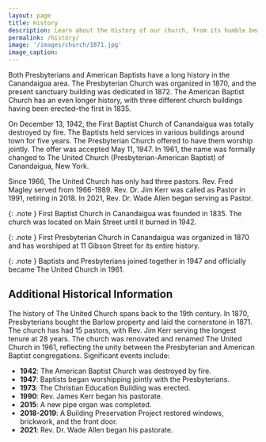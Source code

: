 ```yaml
---
layout: page
title: History
description: Learn about the history of our church, from its humble beginnings to its growth as a vibrant community. Through faith, dedication, and service, we’ve faithfully served God and our community. Explore the key moments and milestones that continue to shape our mission today.
permalink: /history/
image: '/images/church/1871.jpg'
image_caption:
---
```


Both Presbyterians and American Baptists have a long history in the Canandaigua area. The Presbyterian Church was organized in 1870, and the present sanctuary building was dedicated in 1872. The American Baptist Church has an even longer history, with three different church buildings having been erected–the first in 1835.

On December 13, 1942, the First Baptist Church of Canandaigua was totally destroyed by fire. The Baptists held services in various buildings around town for five years. The Presbyterian Church offered to have them worship jointly. The offer was accepted May 11, 1947. In 1961, the name was formally changed to The United Church (Presbyterian-American Baptist) of Canandaigua, New York.

Since 1966, The United Church has only had three pastors. Rev. Fred Magley served from 1966-1989. Rev. Dr. Jim Kerr was called as Pastor in 1991, retiring in 2018. In 2021, Rev. Dr. Wade Allen began serving as Pastor.

{: .note }
First Baptist Church in Canandaigua was founded in 1835. The church was located on Main Street until it burned in 1942.

{: .note }
First Presbyterian Church in Canandaigua was organized in 1870 and has worshiped at 11 Gibson Street for its entire history.

{: .note }
Baptists and Presbyterians joined together in 1947 and officially became The United Church in 1961.

## Additional Historical Information

The history of The United Church spans back to the 19th century. In 1870, Presbyterians bought the Barlow property and laid the cornerstone in 1871. The church has had 15 pastors, with Rev. Jim Kerr serving the longest tenure at 28 years. The church was renovated and renamed The United Church in 1961, reflecting the unity between the Presbyterian and American Baptist congregations. Significant events include:

- **1942**: The American Baptist Church was destroyed by fire.
- **1947**: Baptists began worshipping jointly with the Presbyterians.
- **1973**: The Christian Education Building was erected.
- **1990**: Rev. James Kerr began his pastorate.
- **2015**: A new pipe organ was completed.
- **2018-2019**: A Building Preservation Project restored windows, brickwork, and the front door.
- **2021**: Rev. Dr. Wade Allen began his pastorate.
